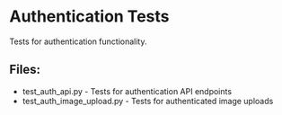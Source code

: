 # Authentication Tests
Tests for authentication functionality.

## Files:
- test_auth_api.py - Tests for authentication API endpoints
- test_auth_image_upload.py - Tests for authenticated image uploads

